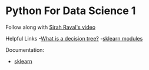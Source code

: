 # Python For Data Science 1

Follow along with [Sirah Raval's video](https://www.youtube.com/watch?v=9gBC9R-msAk&list=PL2-dafEMk2A6QKz1mrk1uIGfHkC1zZ6UU&index=3)

Helpful Links
-[What is a decision tree?](https://www.lucidchart.com/pages/decision-tree)
-[sklearn modules](http://scikit-learn.org/stable/modules/classes.html)

Documentation:
- [sklearn](http://scikit-learn.org/stable/user_guide.html)
